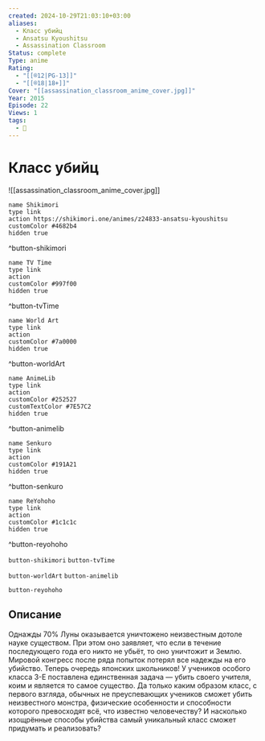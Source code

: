 ```yaml
---
created: 2024-10-29T21:03:10+03:00
aliases:
  - Класс убийц
  - Ansatsu Kyoushitsu
  - Assassination Classroom
Status: complete
Type: anime
Rating:
  - "[[®️12|PG-13]]"
  - "[[®️18|18+]]"
Cover: "[[assassination_classroom_anime_cover.jpg]]"
Year: 2015
Episode: 22
Views: 1
tags:
  - 🔞
---
```


# Класс убийц

![[assassination_classroom_anime_cover.jpg]]

```button
name Shikimori
type link
action https://shikimori.one/animes/z24833-ansatsu-kyoushitsu
customColor #4682b4
hidden true
```
^button-shikimori

```button
name TV Time
type link
action 
customColor #997f00
hidden true
```
^button-tvTime

```button
name World Art
type link
action 
customColor #7a0000
hidden true
```
^button-worldArt

```button
name AnimeLib
type link
action 
customColor #252527
customTextColor #7E57C2
hidden true
```
^button-animelib

```button
name Senkuro
type link
action 
customColor #191A21
hidden true
```
^button-senkuro

```button
name ReYohoho
type link
action 
customColor #1c1c1c
hidden true
```
^button-reyohoho



`button-shikimori` `button-tvTime`

`button-worldArt` `button-animelib`

`button-reyohoho`

## Описание

Однажды 70% Луны оказывается уничтожено неизвестным дотоле науке существом. При этом оно заявляет, что если в течение последующего года его никто не убьёт, то оно уничтожит и Землю. Мировой конгресс после ряда попыток потерял все надежды на его убийство. Теперь очередь японских школьников! У учеников особого класса 3-E поставлена единственная задача — убить своего учителя, коим и является то самое существо. Да только каким образом класс, с первого взгляда, обычных не преуспевающих учеников сможет убить неизвестного монстра, физические особенности и способности которого превосходят всё, что известно человечеству? И насколько изощрённые способы убийства самый уникальный класс сможет придумать и реализовать?
